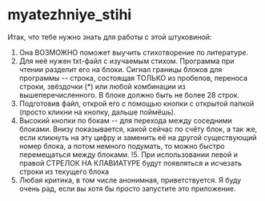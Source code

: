 # myatezhniye_stihi
Итак, что тебе нужно знать для работы с этой штуковиной:
  1. Она ВОЗМОЖНО поможет выучить стихотворение по литературе.
  2. Для неё нужен txt-файл с изучаемым стихом. Программа при чтении разделит его на блоки. Сигнал границы блоков для программы -- строка, состоящая ТОЛЬКО из пробелов, переноса строки, звёздочки (*) или любой комбинации из вышеперечисленного. В блоке должно быть не более 28 строк.
  3. Подготовив файл, открой его с помощью кнопки с открытой папкой (просто кликни на кнопку, дальше поймёшь).
  4. Высокий кнопки по бокам -- для перехода между соседними блоками. Внизу показывается, какой сейчас по счёту блок, а так же, если кликнуть на эту цифру и заменить её на другой существующий номер блока, а потом немного подумать, то можно быстро перемещаться между блоками.
  !5. При использовании левой и правой СТРЕЛОК НА КЛАВИАТУРЕ будут появляться и исчезать строки из текущего блока
  6. Любая критика, в том числе анонимная, приветствуется. Я буду очень рад, если вы хотя бы просто запустите это приложение.
